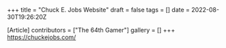 +++
title = "Chuck E. Jobs Website"
draft = false
tags = []
date = 2022-08-30T19:26:20Z

[Article]
contributors = ["The 64th Gamer"]
gallery = []
+++
https://chuckejobs.com/